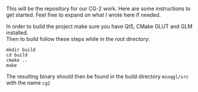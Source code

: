 This will be the repository for our CG-2 work.
Here are some instructions to get started. Feel free to expand on what I wrote here if needed.

In order to build the project make sure you have Qt5, CMake GLUT and GLM installed.  
Then to build follow these steps while in the root directory:  
  
```
mkdir build
cd build
cmake ..
make
```

The resulting binary should then be found in the build directory `minqgl/src` with the name `cg2`
